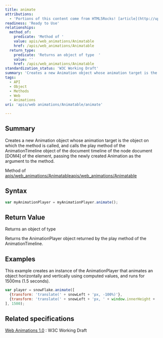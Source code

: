 ```yaml
---
title: animate
attributions:
  - 'Portions of this content come from HTML5Rocks! [article](http://updates.html5rocks.com/2014/05/Web-Animations---element-animate-is-now-in-Chrome-36)'
readiness: 'Ready to Use'
relationships:
  method_of:
    predicate: 'Method of '
    value: apis/web_animations/Animatable
    href: /apis/web_animations/Animatable
  return_type:
    predicate: 'Returns an object of type  '
    value: ''
    href: /apis/web_animations/Animatable
standardization_status: 'W3C Working Draft'
summary: 'Creates a new Animation object whose animation target is the object on which the method is called, and calls the play method of the AnimationTimeline object of the document timeline of the node document [DOM4] of the element, passing the newly created Animation as the argument to the method.'
tags:
  - API
  - Object
  - Methods
  - Web
  - Animations
uri: 'apis/web animations/Animatable/animate'

---
```

## <span>Summary</span>

Creates a new Animation object whose animation target is the object on which the method is called, and calls the play method of the AnimationTimeline object of the document timeline of the node document [DOM4] of the element, passing the newly created Animation as the argument to the method.

Method of [apis/web\_animations/Animatable](/apis/web_animations/Animatable)[apis/web\_animations/Animatable](/apis/web_animations/Animatable)

## <span>Syntax</span>

``` js
var myAnimationPlayer = myAnimationPlayer.animate();
```

## <span>Return Value</span>

Returns an object of type<span></span>

Returns the AnimationPlayer object returned by the play method of the AnimationTimeline.

## <span>Examples</span>

This example creates an instance of the AnimationPlayer that animates an object horizontally and vertically using computed values, and runs for 1500ms (1.5 seconds).

``` js
var player = snowFlake.animate([
  {transform: 'translate(' + snowLeft + 'px, -100%)'},
  {transform: 'translate(' + snowLeft + 'px, ' + window.innerHeight + 'px)'}
], 1500);
```

## <span>Related specifications</span>

[Web Animations 1.0](http://www.w3.org/TR/web-animations/)
:   W3C Working Draft
